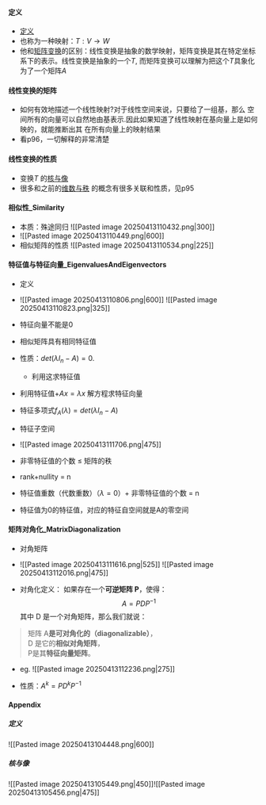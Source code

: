 
#### 定义
- [定义](#定义)
- 也称为一种映射：$T: V\to W$
- 他和[矩阵变换](欧式空间_EuclideanSpace#矩阵变换)的区别：线性变换是抽象的数学映射，矩阵变换是其在特定坐标系下的表示。线性变换是抽象的一个$T$, 而矩阵变换可以理解为把这个$T$具象化为了一个矩阵$A$ 
####  线性变换的矩阵
- 如何有效地描述一个线性映射?对于线性空间来说，只要给了一组基，那么 空间所有的向量可以自然地由基表示.因此如果知道了线性映射在基向量上是如何映的，就能推断出其 在所有向量上的映射结果
- 看p96，一切解释的非常清楚
#### 线性变换的性质
- 变换$T$ 的[核与像](#核与像)
- 很多和之前的[维数与秩](线性空间_LinearSpace#维数与秩) 的概念有很多关联和性质，见p95
#### 相似性_Similarity
- 本质：殊途同归
![[Pasted image 20250413110432.png|300]]
- ![[Pasted image 20250413110449.png|600]]
- 相似矩阵的性质
![[Pasted image 20250413110534.png|225]]



#### 特征值与特征向量_EigenvaluesAndEigenvectors
- 定义
- ![[Pasted image 20250413110806.png|600]]
![[Pasted image 20250413110823.png|325]]
- 特征向量不能是0
- 相似矩阵具有相同特征值
- 性质：$det(\lambda I_n − A) = 0$.
	- 利用这求特征值
- 利用特征值+$Ax=\lambda x$ 解方程求特征向量
- 特征多项式$f_A(\lambda)=det(\lambda I_n−A)$
- 特征子空间
- ![[Pasted image 20250413111706.png|475]]

- 非零特征值的个数 ≤ 矩阵的秩
- rank+nullity = n
- 特征值重数（代数重数）（$\lambda = 0$）+ 非零特征值的个数  = n
- 特征值为0的特征值，对应的特征自空间就是A的零空间


#### 矩阵对角化_MatrixDiagonalization
- 对角矩阵
- ![[Pasted image 20250413111616.png|525]]
![[Pasted image 20250413112016.png|475]]

- 对角化定义：
	如果存在一个**可逆矩阵 P**，使得：
$$
A = P D P^{-1}
$$
	其中 D 是一个对角矩阵，那么我们就说：
> 矩阵 A**是可对角化的（diagonalizable）**，  
> D 是它的**相似对角矩阵**，  
> P是其**特征向量矩阵**。

- eg.
![[Pasted image 20250413112236.png|275]]

- 性质：$A^k=PD^kP^{−1}$




#### Appendix

##### 定义
![[Pasted image 20250413104448.png|600]]

##### 核与像

![[Pasted image 20250413105449.png|450]]![[Pasted image 20250413105456.png|475]]
